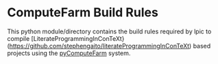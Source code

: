 # ComputeFarm Build Rules

This python module/directory contains the build rules required by lpic to
compile
[LiterateProgrammingInConTeXt}(https://github.com/stephengaito/literateProgrammingInConTeXt)
based projects using the
[pyComputeFarm](https://github.com/stephengaito/pyComputeFarm) system.
